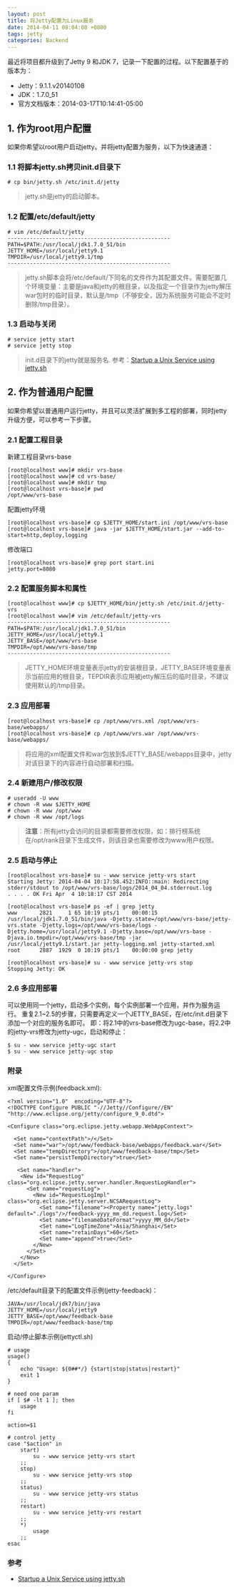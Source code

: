 ```yaml
---
layout: post
title: 将Jetty配置为Linux服务
date: 2014-04-11 08:04:08 +0800
tags: jetty
categories: Backend
---
```


最近将项目都升级到了Jetty 9 和JDK 7，记录一下配置的过程。以下配置基于的版本为：

- Jetty：9.1.1.v20140108
- JDK：1.7.0_51
- 官方文档版本：2014-03-17T10:14:41-05:00

<!-- more -->

## 1. 作为root用户配置

如果你希望以root用户启动jetty。并将jetty配置为服务，以下为快速通道：

### 1.1 将脚本jetty.sh拷贝init.d目录下

	# cp bin/jetty.sh /etc/init.d/jetty

> jetty.sh是jetty的启动脚本。

### 1.2 配置/etc/default/jetty

	# vim /etc/default/jetty
	---------------------------------------------------
	PATH=$PATH:/usr/local/jdk1.7.0_51/bin
	JETTY_HOME=/usr/local/jetty9.1
	TMPDIR=/usr/local/jetty9.1/tmp
	---------------------------------------------------

> jetty.sh脚本会将/etc/default/下同名的文件作为其配置文件。需要配置几个环境变量：主要是java和jetty的根目录，以及指定一个目录作为jetty解压war包时的临时目录，默认是/tmp（不够安全，因为系统服务可能会不定时删除/tmp目录）。

### 1.3 启动与关闭

	# service jetty start
	# service jetty stop

> init.d目录下的jetty就是服务名.
参考：[Startup a Unix Service using jetty.sh](http://www.eclipse.org/jetty/documentation/current/startup-unix-service.html)


## 2. 作为普通用户配置

如果你希望以普通用户运行jetty，并且可以灵活扩展到多工程的部署，同时jetty升级方便，可以参考一下步骤。

### 2.1 配置工程目录

新建工程目录vrs-base

	[root@localhost www]# mkdir vrs-base
	[root@localhost www]# cd vrs-base/
	[root@localhost www]# mkdir tmp
	[root@localhost vrs-base]# pwd
	/opt/www/vrs-base

配置jetty环境

	[root@localhost vrs-base]# cp $JETTY_HOME/start.ini /opt/www/vrs-base
	[root@localhost vrs-base]# java -jar $JETTY_HOME/start.jar --add-to-start=http,deploy,logging

修改端口

	[root@localhost vrs-base]# grep port start.ini
	jetty.port=8080

### 2.2 配置服务脚本和属性

	[root@localhost www]# cp $JETTY_HOME/bin/jetty.sh /etc/init.d/jetty-vrs
	[root@localhost www]# vim /etc/default/jetty-vrs
	---------------------------------------------------
	PATH=$PATH:/usr/local/jdk1.7.0_51/bin
	JETTY_HOME=/usr/local/jetty9.1
	JETTY_BASE=/opt/www/vrs-base
	TMPDIR=/opt/www/vrs-base/tmp
	---------------------------------------------------

> JETTY_HOME环境变量表示jetty的安装根目录，JETTY_BASE环境变量表示当前应用的根目录，TEPDIR表示应用被jetty解压后的临时目录，不建议使用默认的/tmp目录。

### 2.3 应用部署

	[root@localhost vrs-base]# cp /opt/www/vrs.xml /opt/www/vrs-base/webapps/
	[root@localhost vrs-base]# cp /opt/www/vrs.war /opt/www/vrs-base/webapps/

> 将应用的xml配置文件和war包放到$JETTY_BASE/webapps目录中，jetty对该目录下的内容进行自动部署和扫描。

### 2.4 新建用户/修改权限

	# useradd -U www
	# chown -R www $JETTY_HOME
	# chown -R www /opt/www
	# chown -R www /opt/logs

> **注意**：所有jetty会访问的目录都需要修改权限，如：排行榜系统在/opt/rank目录下生成文件，则该目录也需要修改为www用户权限。

### 2.5 启动与停止

	[root@localhost vrs-base]# su - www service jetty-vrs start
	Starting Jetty: 2014-04-04 10:17:58.452:INFO::main: Redirecting stderr/stdout to /opt/www/vrs-base/logs/2014_04_04.stderrout.log
	. . . . OK Fri Apr  4 10:18:17 CST 2014

	[root@localhost vrs-base]# ps -ef | grep jetty
	www       2821     1 65 10:19 pts/1    00:00:15 /usr/local/jdk1.7.0_51/bin/java -Djetty.state=/opt/www/vrs-base/jetty-vrs.state -Djetty.logs=/opt/www/vrs-base/logs -Djetty.home=/usr/local/jetty9.1 -Djetty.base=/opt/www/vrs-base -Djava.io.tmpdir=/opt/www/vrs-base/tmp -jar /usr/local/jetty9.1/start.jar jetty-logging.xml jetty-started.xml
	root      2887  1929  0 10:19 pts/1    00:00:00 grep jetty

	[root@localhost vrs-base]# su - www service jetty-vrs stop
	Stopping Jetty: OK

### 2.6 多应用部署

可以使用同一个jetty，启动多个实例，每个实例部署一个应用，并作为服务运行。
重复2.1~2.5的步骤，只需要再定义一个JETTY_BASE，在/etc/init.d目录下添加一个对应的服务名即可。
即：将2.1中的vrs-base修改为ugc-base，将2.2中的jetty-vrs修改为jetty-ugc，启动和停止：

	$ su - www service jetty-ugc start
	$ su - www service jetty-ugc stop

### 附录

xml配置文件示例(feedback.xml):

	<?xml version="1.0"  encoding="UTF-8"?>
	<!DOCTYPE Configure PUBLIC "-//Jetty//Configure//EN" "http://www.eclipse.org/jetty/configure_9_0.dtd">

	<Configure class="org.eclipse.jetty.webapp.WebAppContext">

	  <Set name="contextPath">/</Set>
	  <Set name="war">/opt/www/feedback-base/webapps/feedback.war</Set>
	  <Set name="tempDirectory">/opt/www/feedback-base/tmp</Set>
	  <Set name="persistTempDirectory">true</Set>

	   <Set name="handler">
		<New id="RequestLog" class="org.eclipse.jetty.server.handler.RequestLogHandler">
		  <Set name="requestLog">
			<New id="RequestLogImpl" class="org.eclipse.jetty.server.NCSARequestLog">
			  <Set name="filename"><Property name="jetty.logs" default="./logs"/>/feedback-yyyy_mm_dd.request.log</Set>
			  <Set name="filenameDateFormat">yyyy_MM_dd</Set>
			  <Set name="LogTimeZone">Asia/Shanghai</Set>
			  <Set name="retainDays">60</Set>
			  <Set name="append">true</Set>
			</New>
		  </Set>
		</New>
	  </Set>

	</Configure>

/etc/default目录下的配置文件示例(jetty-feedback)：

	JAVA=/usr/local/jdk7/bin/java
	JETTY_HOME=/usr/local/jetty9
	JETTY_BASE=/opt/www/feedback-base
	TMPDIR=/opt/www/feedback-base/tmp

启动/停止脚本示例(jettyctl.sh)

	# usage
	usage()
	{
		echo "Usage: ${0##*/} {start|stop|status|restart}"
		exit 1
	}

	# need one param
	if [ $# -lt 1 ]; then
		usage
	fi

	action=$1

	# control jetty
	case "$action" in
		start)
			su - www service jetty-vrs start
		;;
		stop)
			su - www service jetty-vrs stop
		;;
		status)
			su - www service jetty-vrs status
		;;
		restart)
			su - www service jetty-vrs restart
		;;
		*)  
			usage
		;;
	esac

### 参考

+ [Startup a Unix Service using jetty.sh](http://www.eclipse.org/jetty/documentation/current/startup-unix-service.html)
